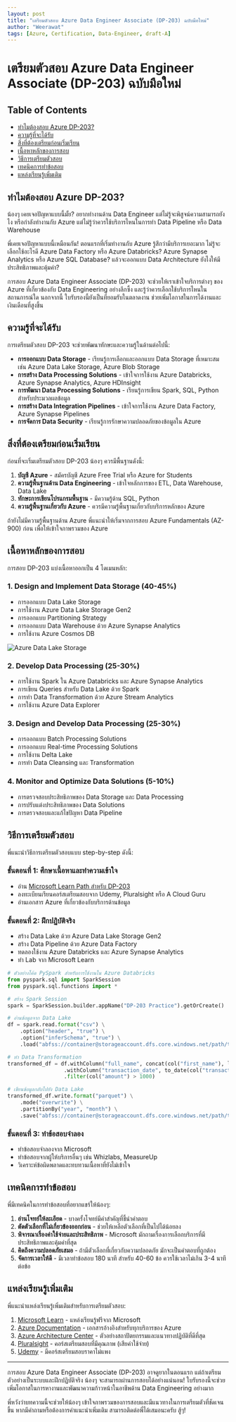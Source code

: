 ```yaml
---
layout: post
title: "เตรียมตัวสอบ Azure Data Engineer Associate (DP-203) ฉบับมือใหม่"
author: "Weerawat"
tags: [Azure, Certification, Data-Engineer, draft-A]
---
```


# เตรียมตัวสอบ Azure Data Engineer Associate (DP-203) ฉบับมือใหม่

## Table of Contents
- [ทำไมต้องสอบ Azure DP-203?](#ทำไมต้องสอบ-azure-dp-203)
- [ความรู้ที่จะได้รับ](#ความรู้ที่จะได้รับ)
- [สิ่งที่ต้องเตรียมก่อนเริ่มเรียน](#สิ่งที่ต้องเตรียมก่อนเริ่มเรียน)
- [เนื้อหาหลักของการสอบ](#เนื้อหาหลักของการสอบ)
- [วิธีการเตรียมตัวสอบ](#วิธีการเตรียมตัวสอบ)
- [เทคนิคการทำข้อสอบ](#เทคนิคการทำข้อสอบ)
- [แหล่งเรียนรู้เพิ่มเติม](#แหล่งเรียนรู้เพิ่มเติม)

## ทำไมต้องสอบ Azure DP-203?

น้องๆ เคยเจอปัญหาแบบนี้มั้ย? อยากทำงานด้าน Data Engineer แต่ไม่รู้จะพิสูจน์ความสามารถยังไง หรือกำลังทำงานกับ Azure แต่ไม่รู้ว่าควรใช้บริการไหนในการทำ Data Pipeline หรือ Data Warehouse

พี่เคยเจอปัญหาแบบนี้เหมือนกัน! ตอนแรกที่เริ่มทำงานกับ Azure รู้สึกว่ามีบริการเยอะมาก ไม่รู้จะเลือกใช้อะไรดี Azure Data Factory หรือ Azure Databricks? Azure Synapse Analytics หรือ Azure SQL Database? แล้วจะออกแบบ Data Architecture ยังไงให้มีประสิทธิภาพและคุ้มค่า?

การสอบ Azure Data Engineer Associate (DP-203) จะช่วยให้เราเข้าใจบริการต่างๆ ของ Azure ที่เกี่ยวข้องกับ Data Engineering อย่างลึกซึ้ง และรู้ว่าควรเลือกใช้บริการไหนในสถานการณ์ใด นอกจากนี้ ใบรับรองนี้ยังเป็นที่ยอมรับในตลาดงาน ช่วยเพิ่มโอกาสในการได้งานและเงินเดือนที่สูงขึ้น

## ความรู้ที่จะได้รับ

การเตรียมตัวสอบ DP-203 จะช่วยพัฒนาทักษะและความรู้ในด้านต่อไปนี้:

- **การออกแบบ Data Storage** - เรียนรู้การเลือกและออกแบบ Data Storage ที่เหมาะสม เช่น Azure Data Lake Storage, Azure Blob Storage
- **การสร้าง Data Processing Solutions** - เข้าใจการใช้งาน Azure Databricks, Azure Synapse Analytics, Azure HDInsight
- **การพัฒนา Data Processing Solutions** - เรียนรู้การเขียน Spark, SQL, Python สำหรับประมวลผลข้อมูล
- **การสร้าง Data Integration Pipelines** - เข้าใจการใช้งาน Azure Data Factory, Azure Synapse Pipelines
- **การจัดการ Data Security** - เรียนรู้การรักษาความปลอดภัยของข้อมูลใน Azure

## สิ่งที่ต้องเตรียมก่อนเริ่มเรียน

ก่อนที่จะเริ่มเตรียมตัวสอบ DP-203 น้องๆ ควรมีพื้นฐานดังนี้:

1. **บัญชี Azure** - สมัครบัญชี Azure Free Trial หรือ Azure for Students
2. **ความรู้พื้นฐานด้าน Data Engineering** - เข้าใจหลักการของ ETL, Data Warehouse, Data Lake
3. **ทักษะการเขียนโปรแกรมพื้นฐาน** - มีความรู้ด้าน SQL, Python
4. **ความรู้พื้นฐานเกี่ยวกับ Azure** - ควรมีความรู้พื้นฐานเกี่ยวกับบริการหลักของ Azure

ถ้ายังไม่มีความรู้พื้นฐานด้าน Azure พี่แนะนำให้เริ่มจากการสอบ Azure Fundamentals (AZ-900) ก่อน เพื่อให้เข้าใจภาพรวมของ Azure

## เนื้อหาหลักของการสอบ

การสอบ DP-203 แบ่งเนื้อหาออกเป็น 4 โดเมนหลัก:

### 1. Design and Implement Data Storage (40-45%)
- การออกแบบ Data Lake Storage
- การใช้งาน Azure Data Lake Storage Gen2
- การออกแบบ Partitioning Strategy
- การออกแบบ Data Warehouse ด้วย Azure Synapse Analytics
- การใช้งาน Azure Cosmos DB

![Azure Data Lake Storage](/assets/images/azure-data-lake.png)

### 2. Develop Data Processing (25-30%)
- การใช้งาน Spark ใน Azure Databricks และ Azure Synapse Analytics
- การเขียน Queries สำหรับ Data Lake ด้วย Spark
- การทำ Data Transformation ด้วย Azure Stream Analytics
- การใช้งาน Azure Data Explorer

### 3. Design and Develop Data Processing (25-30%)
- การออกแบบ Batch Processing Solutions
- การออกแบบ Real-time Processing Solutions
- การใช้งาน Delta Lake
- การทำ Data Cleansing และ Transformation

### 4. Monitor and Optimize Data Solutions (5-10%)
- การตรวจสอบประสิทธิภาพของ Data Storage และ Data Processing
- การปรับแต่งประสิทธิภาพของ Data Solutions
- การตรวจสอบและแก้ไขปัญหา Data Pipeline

## วิธีการเตรียมตัวสอบ

พี่แนะนำวิธีการเตรียมตัวสอบแบบ step-by-step ดังนี้:

### ขั้นตอนที่ 1: ศึกษาเนื้อหาและทำความเข้าใจ
- อ่าน [Microsoft Learn Path สำหรับ DP-203](https://docs.microsoft.com/en-us/learn/certifications/azure-data-engineer/)
- ลงทะเบียนเรียนคอร์สเตรียมสอบจาก Udemy, Pluralsight หรือ A Cloud Guru
- อ่านเอกสาร Azure ที่เกี่ยวข้องกับบริการด้านข้อมูล

### ขั้นตอนที่ 2: ฝึกปฏิบัติจริง
- สร้าง Data Lake ด้วย Azure Data Lake Storage Gen2
- สร้าง Data Pipeline ด้วย Azure Data Factory
- ทดลองใช้งาน Azure Databricks และ Azure Synapse Analytics
- ทำ Lab จาก Microsoft Learn

```python
# ตัวอย่างโค้ด PySpark สำหรับการใช้งานใน Azure Databricks
from pyspark.sql import SparkSession
from pyspark.sql.functions import *

# สร้าง Spark Session
spark = SparkSession.builder.appName("DP-203 Practice").getOrCreate()

# อ่านข้อมูลจาก Data Lake
df = spark.read.format("csv") \
    .option("header", "true") \
    .option("inferSchema", "true") \
    .load("abfss://container@storageaccount.dfs.core.windows.net/path/to/file.csv")

# ทำ Data Transformation
transformed_df = df.withColumn("full_name", concat(col("first_name"), lit(" "), col("last_name"))) \
                  .withColumn("transaction_date", to_date(col("transaction_date"), "yyyy-MM-dd")) \
                  .filter(col("amount") > 1000)

# เขียนข้อมูลกลับไปยัง Data Lake
transformed_df.write.format("parquet") \
    .mode("overwrite") \
    .partitionBy("year", "month") \
    .save("abfss://container@storageaccount.dfs.core.windows.net/path/to/output/")
```

### ขั้นตอนที่ 3: ทำข้อสอบจำลอง
- ทำข้อสอบจำลองจาก Microsoft
- ทำข้อสอบจากผู้ให้บริการอื่นๆ เช่น Whizlabs, MeasureUp
- วิเคราะห์ข้อผิดพลาดและทบทวนเนื้อหาที่ยังไม่เข้าใจ

## เทคนิคการทำข้อสอบ

พี่มีเทคนิคในการทำข้อสอบที่อยากแชร์ให้น้องๆ:

1. **อ่านโจทย์ให้ละเอียด** - บางครั้งโจทย์มีคำสำคัญที่ชี้นำคำตอบ
2. **ตัดตัวเลือกที่ไม่เกี่ยวข้องออกก่อน** - ช่วยให้เหลือตัวเลือกที่เป็นไปได้น้อยลง
3. **พิจารณาเรื่องค่าใช้จ่ายและประสิทธิภาพ** - Microsoft มักถามเรื่องการเลือกบริการที่มีประสิทธิภาพและคุ้มค่าที่สุด
4. **คิดถึงความปลอดภัยเสมอ** - ถ้ามีตัวเลือกที่เกี่ยวกับความปลอดภัย มักจะเป็นคำตอบที่ถูกต้อง
5. **จัดการเวลาให้ดี** - มีเวลาทำข้อสอบ 180 นาที สำหรับ 40-60 ข้อ ควรใช้เวลาไม่เกิน 3-4 นาทีต่อข้อ

## แหล่งเรียนรู้เพิ่มเติม

พี่แนะนำแหล่งเรียนรู้เพิ่มเติมสำหรับการเตรียมตัวสอบ:

1. [Microsoft Learn](https://docs.microsoft.com/en-us/learn/certifications/azure-data-engineer/) - แหล่งเรียนรู้ฟรีจาก Microsoft
2. [Azure Documentation](https://docs.microsoft.com/en-us/azure/) - เอกสารอ้างอิงสำหรับทุกบริการของ Azure
3. [Azure Architecture Center](https://docs.microsoft.com/en-us/azure/architecture/) - ตัวอย่างสถาปัตยกรรมและแนวทางปฏิบัติที่ดีที่สุด
4. [Pluralsight](https://www.pluralsight.com/) - คอร์สเตรียมสอบที่มีคุณภาพ (เสียค่าใช้จ่าย)
5. [Udemy](https://www.udemy.com/) - มีคอร์สเตรียมสอบราคาไม่แพง

---

การสอบ Azure Data Engineer Associate (DP-203) อาจดูยากในตอนแรก แต่ถ้าเตรียมตัวอย่างเป็นระบบและฝึกปฏิบัติจริง น้องๆ จะสามารถผ่านการสอบได้อย่างแน่นอน! ใบรับรองนี้จะช่วยเพิ่มโอกาสในการหางานและพัฒนาความก้าวหน้าในอาชีพด้าน Data Engineering อย่างมาก

พี่หวังว่าบทความนี้จะช่วยให้น้องๆ เข้าใจภาพรวมของการสอบและมีแนวทางในการเตรียมตัวที่ชัดเจนขึ้น หากมีคำถามหรือต้องการคำแนะนำเพิ่มเติม สามารถติดต่อพี่ได้เสมอนะครับ สู้ๆ!
